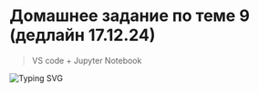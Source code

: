 # Домашнее задание по теме 9 (дедлайн 17.12.24)
>VS code + Jupyter Notebook   


![Typing SVG](https://readme-typing-svg.herokuapp.com?color=%2336BCF7&lines=Computer+science+student)
